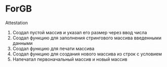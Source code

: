 # ForGB
Attestation
1. Создал пустой массив и указал его размер через ввод числа
2. Создал функцию для заполнения стрингового массива введенными данными
3. Создал функцию для печати массива
4. Создал функцию для создания нового массива из строк с условием
5. Напечатал первоначальный массив и новый массив
